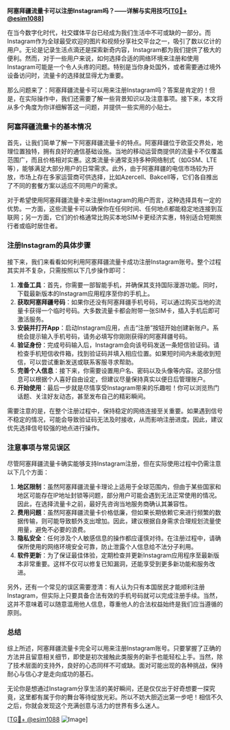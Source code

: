 **阿塞拜疆流量卡可以注册Instagram吗？——详解与实用技巧[[TG💪+ @esim1088](https://t.me/s/esim1088)]**

在当今数字化时代，社交媒体平台已经成为我们生活中不可或缺的一部分。而Instagram作为全球最受欢迎的图片和视频分享社交平台之一，吸引了数以亿计的用户。无论是记录生活点滴还是探索新奇内容，Instagram都为我们提供了极大的便利。然而，对于一些用户来说，如何选择合适的网络环境来注册和使用Instagram可能是一个令人头疼的问题。特别是当你身处国外，或者需要通过境外设备访问时，流量卡的选择就显得尤为重要。

那么问题来了：阿塞拜疆流量卡可以用来注册Instagram吗？答案是肯定的！但是，在实际操作中，我们还需要了解一些背景知识以及注意事项。接下来，本文将从多个角度为你详细解答这一问题，并提供一些实用的小贴士。

### 阿塞拜疆流量卡的基本情况

首先，让我们简单了解一下阿塞拜疆流量卡的特点。阿塞拜疆位于欧亚交界处，地理位置独特，拥有良好的通信基础设施。当地的移动运营商提供的流量卡不仅覆盖范围广，而且价格相对实惠。这类流量卡通常支持多种网络制式（如GSM、LTE等），能够满足大部分用户的日常需求。此外，由于阿塞拜疆的电信市场较为开放，市场上存在多家运营商可供选择，比如Azercell、Bakcell等，它们各自推出了不同的套餐方案以适应不同用户的需求。

对于希望使用阿塞拜疆流量卡来注册Instagram的用户而言，这种选择具有一定的优势。一方面，这些流量卡可以确保你在任何时间、任何地点都能稳定地连接到互联网；另一方面，它们的价格通常比购买本地SIM卡更经济实惠，特别适合短期旅行者或临时居住者。

### 注册Instagram的具体步骤

接下来，我们来看看如何利用阿塞拜疆流量卡成功注册Instagram账号。整个过程其实并不复杂，只需按照以下几步操作即可：

1. **准备工具**：首先，你需要一部智能手机，并确保其支持国际漫游功能。同时，下载最新版本的Instagram应用程序至你的手机上。
2. **获取阿塞拜疆号码**：如果你还没有阿塞拜疆手机号码，可以通过购买当地的流量卡获得一个临时号码。大多数流量卡都会附带一张SIM卡，插入手机后即可激活服务。
3. **安装并打开App**：启动Instagram应用，点击“注册”按钮开始创建新账户。系统会提示输入手机号码，请务必填写你刚刚获得的阿塞拜疆号码。
4. **验证身份**：完成号码输入后，Instagram会向该号码发送一条短信验证码。请检查手机短信收件箱，找到验证码并填入相应位置。如果短时间内未能收到短信，可以尝试重新发送或联系客服寻求帮助。
5. **完善个人信息**：接下来，你需要设置用户名、密码以及头像等内容。这部分信息可以根据个人喜好自由设定，但建议尽量保持真实以便日后管理账户。
6. **开始使用**：最后一步就是尽情享受Instagram带来的乐趣啦！你可以浏览热门话题、关注好友动态，甚至发布自己的精彩瞬间。

需要注意的是，在整个注册过程中，保持稳定的网络连接至关重要。如果遇到信号不稳定的情况，可能会导致验证码无法及时接收，从而影响注册进度。因此，建议优先选择信号较强的地点进行操作。

### 注意事项与常见误区

尽管阿塞拜疆流量卡确实能够支持Instagram注册，但在实际使用过程中仍需注意以下几个方面：

1. **地区限制**：虽然阿塞拜疆流量卡理论上适用于全球范围内，但由于某些国家和地区可能存在IP地址封锁等问题，部分用户可能会遇到无法正常使用的情况。因此，在选择流量卡之前，最好先咨询当地服务商确认其兼容性。
2. **费用问题**：虽然阿塞拜疆流量卡价格低廉，但如果长期依赖它来进行频繁的数据传输，则可能导致额外支出增加。因此，建议根据自身需求合理规划流量使用量，避免不必要的浪费。
3. **隐私安全**：任何涉及个人敏感信息的操作都应谨慎对待。在注册过程中，请确保所使用的网络环境安全可靠，防止泄露个人信息给不法分子利用。
4. **软件更新**：为了保证最佳体验，定期检查并更新Instagram应用程序至最新版本非常重要。这样不仅可以修复已知漏洞，还能享受到更多新功能和服务改进。

另外，还有一个常见的误区需要澄清：有人认为只有本国居民才能顺利注册Instagram，但实际上只要具备合法有效的手机号码就可以完成注册手续。当然，这并不意味着可以随意滥用他人信息，尊重他人的合法权益始终是我们应当遵循的原则。

### 总结

综上所述，阿塞拜疆流量卡完全可以用来注册Instagram账号。只要掌握了正确的方法并且留意相关细节，即使是初次接触此类服务的新手也能轻松上手。当然，除了技术层面的支持外，良好的心态同样不可或缺。面对可能出现的各种挑战，保持耐心与信心才是走向成功的基石。

无论你是想通过Instagram分享生活的美好瞬间，还是仅仅出于好奇想要一探究竟，这里都有属于你的舞台等待绽放光彩。所以不妨大胆迈出第一步吧！相信不久之后，你就会发现这个充满创意与活力的世界有多么迷人。

[[TG💪+ @esim1088](https://t.me/s/esim1088) ![Image](https://i.postimg.cc/4NQfJmqS/Snipaste-2025-05-13-00-14-12.png)]